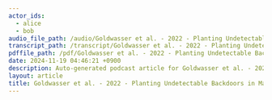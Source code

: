 ```yaml
---
actor_ids:
  - alice
  - bob
audio_file_path: /audio/Goldwasser et al. - 2022 - Planting Undetectable Backdoors in Machine Learnin_JP.wav
transcript_path: /transcript/Goldwasser et al. - 2022 - Planting Undetectable Backdoors in Machine Learnin_JP.txt
pdffile_path: /pdf/Goldwasser et al. - 2022 - Planting Undetectable Backdoors in Machine Learnin_JP.pdf
date: 2024-11-19 04:46:21 +0900
description: Auto-generated podcast article for Goldwasser et al. - 2022 - Planting Undetectable Backdoors in Machine Learnin_JP.
layout: article
title: Goldwasser et al. - 2022 - Planting Undetectable Backdoors in Machine Learnin_JP
---
```


